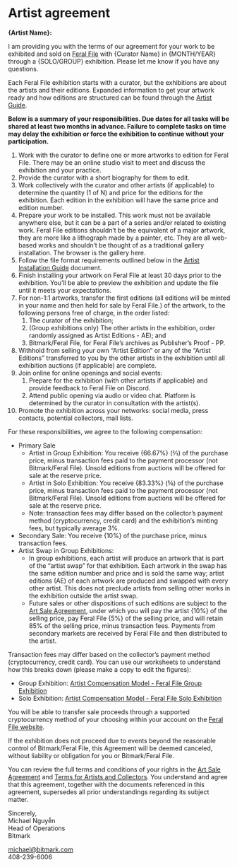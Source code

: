 # Artist agreement

**{Artist Name}:**

I am providing you with the terms of our agreement for your work to be exhibited and sold on [Feral File](https://feralfile.com) with {Curator Name} in {MONTH/YEAR} through a {SOLO/GROUP} exhibition. Please let me know if you have any questions.

Each Feral File exhibition starts with a curator, but the exhibitions are about the artists and their editions. Expanded information to get your artwork ready and how editions are structured can be found through the [Artist Guide](https://docs.google.com/document/d/1isKNtgd3lXWatxXBkrR9VV6synPUs0PQruL2ACsTPqw/edit?usp=sharing).

**Below is a summary of your responsibilities. Due dates for all tasks will be shared at least two months in advance. Failure to complete tasks on time may delay the exhibition or force the exhibition to continue without your participation.**

1. Work with the curator to define one or more artworks to edition for Feral File. There may be an online studio visit to meet and discuss the exhibition and your practice. 
2. Provide the curator with a short biography for them to edit.
3. Work collectively with the curator and other artists (if applicable) to determine the quantity (1 of N) and price for the editions for the exhibition. Each edition in the exhibition will have the same price and edition number.
4. Prepare your work to be installed. This work must not be available anywhere else, but it can be a part of a series and/or related to existing work. Feral File editions shouldn’t be the equivalent of a major artwork, they are more like a lithograph made by a painter, etc. They are all web-based works and shouldn’t be thought of as a traditional gallery installation. The browser is the gallery here. 
5. Follow the file format requirements outlined below in the [Artist Installation Guide](https://docs.google.com/document/d/1YBphMQGi1_mel7nNwafjo8rNjcUCxxMrZy-ViEZVWxc/edit?usp=sharing) document.
6. Finish installing your artwork on Feral File at least 30 days prior to the exhibition. You’ll be able to preview the exhibition and update the file until it meets your expectations. 
7. For non-1:1 artworks, transfer the first editions (all editions will be minted in your name and then held for sale by Feral File.) of the artwork, to the following persons free of charge, in the order listed:
    1. The curator of the exhibition;
    1. (Group exhibitions only) The other artists in the exhibition, order randomly assigned as Artist Editions - AE); and
    1. Bitmark/Feral File, for Feral File’s archives as Publisher’s Proof - PP.
8. Withhold from selling your own “Artist Edition” or any of the “Artist Editions” transferred to you by the other artists in the exhibition until all exhibition auctions (if applicable) are complete.
9. Join online for online openings and social events:
    1. Prepare for the exhibition (with other artists if applicable) and provide feedback to Feral File on Discord.
    1. Attend public opening via audio or video chat. Platform is determined by the curator in consultation with the artist(s).
10. Promote the exhibition across your networks: social media, press contacts, potential collectors, mail lists.

For these responsibilities, we agree to the following compensation:

- Primary Sale
    - Artist in Group Exhibition: You receive {66.67%} (⅔) of the purchase price, minus transaction fees paid to the payment processor (not Bitmark/Feral File). Unsold editions from auctions will be offered for sale at the reserve price.
    - Artist in Solo Exhibition: You receive {83.33%} (5⁄6) of the purchase price, minus transaction fees paid to the payment processor (not Bitmark/Feral File). Unsold editions from auctions will be offered for sale at the reserve price.
    - Note: transaction fees may differ based on the collector’s payment method (cryptocurrency, credit card) and the exhibition’s minting fees, but typically average 3%.
- Secondary Sale: You receive {10%} of the purchase price, minus transaction fees.
- Artist Swap in Group Exhibitions:
    - In group exhibitions, each artist will produce an artwork that is part of the “artist swap” for that exhibition. Each artwork in the swap has the same edition number and price and is sold the same way; artist editions (AE) of each artwork are produced and swapped with every other artist. This does not preclude artists from selling other works in the exhibition outside the artist swap.
    - Future sales or other dispositions of such editions are subject to the [Art Sale Agreement](https://feralfile.com/docs/art-sale-agreement), under which you will pay the artist {10%} of the selling price, pay Feral File {5%} of the selling price, and will retain 85% of the selling price, minus transaction fees. Payments from secondary markets are received by Feral File and then distributed to the artist.

Transaction fees may differ based on the collector’s payment method (cryptocurrency, credit card). You can use our worksheets to understand how this breaks down (please make a copy to edit the figures):

- Group Exhibition: [Artist Compensation Model - Feral File Group Exhibition](https://docs.google.com/spreadsheets/d/1Q7NpFkZb1te2I-TeN-eTamVo-vYLGELYmMK3XzkFCec/edit?usp=sharing) 
- Solo Exhibition: [Artist Compensation Model - Feral File Solo Exhibition](https://docs.google.com/spreadsheets/d/1cAfes-TPWD3bs9sLeiDkCez4gXwsI1-BEiruiE9EZmQ/edit?usp=sharing)

You will be able to transfer sale proceeds through a supported cryptocurrency method of your choosing within your account on the [Feral File website](https://feralfile.com).

If the exhibition does not proceed due to events beyond the reasonable control of Bitmark/Feral File, this Agreement will be deemed canceled, without liability or obligation for you or Bitmark/Feral File.

You can review the full terms and conditions of your rights in the [Art Sale Agreement](https://feralfile.com/docs/art-sale-agreement) and [Terms for Artists and Collectors](https://feralfile.com/docs/terms-of-artist-collector). You understand and agree that this agreement, together with the documents referenced in this agreement, supersedes all prior understandings regarding its subject matter.

Sincerely,
<br>Michael Nguyễn
<br>Head of Operations
<br>Bitmark

[michael@bitmark.com](mailto:michael@bitmark.com)
<br>408-239-6006
